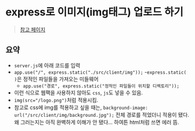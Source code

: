 # express로 이미지(img태그) 업로드 하기
> <a href="https://bitkunst.tistory.com/entry/Nodejs-express-4-%EC%A0%95%EC%A0%81%EC%9D%B8-%ED%8C%8C%EC%9D%BC-%EC%B2%98%EB%A6%AC%ED%95%98%EA%B8%B0">참고 페이지</a>

## 요약
- `server.js`에 아래 코드를 입력
- `app.use("/", express.static("./src/client/img"));`
  -`express.static( )`은 정적인 파일들을 가져오는 미들웨어
  - `app.use("경로", express.static("정적인 파일들이 위치할 디렉토리"));`
- 이런 식으로 웹팩을 사용하지 않아도 `css`, `js`도 넣을 수 있음.
- `img(src="/logo.png")`처럼 적용시킴.
- 참고로 css에 img를 적용하고 싶을 때는, `background-image: url("/src/client/img/background.jpg");` 전체 경로를 적었더니 적용이 됐다.
  왜 그러는지는 아직 완벽하게 이해가 안 됐다... 하여튼 html처럼 쓰면 에러 뜸.
